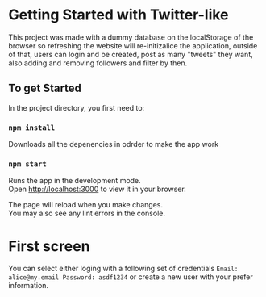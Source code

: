# Getting Started with Twitter-like

This project was made with a dummy database on the localStorage of the browser so refreshing the website will re-initizalice the application, outside of that, users can login and be created, post as many "tweets" they want, also adding and removing followers and filter by then. 

## To get Started

In the project directory, you first need to:

### `npm install`

Downloads all the depenencies in odrder to make the app work

### `npm start`

Runs the app in the development mode.\
Open [http://localhost:3000](http://localhost:3000) to view it in your browser.

The page will reload when you make changes.\
You may also see any lint errors in the console.

# First screen

You can select either loging with a following set of credentials `Email: alice@my.email Password: asdf1234` or create a new user with your prefer information.
